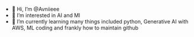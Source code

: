 - 👋 Hi, I’m @Avniieee
- 👀 I’m interested in AI and Ml 
- 🌱 I’m currently learning many things included python, Generative AI with AWS, ML coding and frankly how to maintain github


<!---
Avniieee/Avniieee is a ✨ special ✨ repository because its `README.md` (this file) appears on your GitHub profile.
You can click the Preview link to take a look at your changes.
--->
